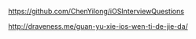 
https://github.com/ChenYilong/iOSInterviewQuestions

http://draveness.me/guan-yu-xie-ios-wen-ti-de-jie-da/